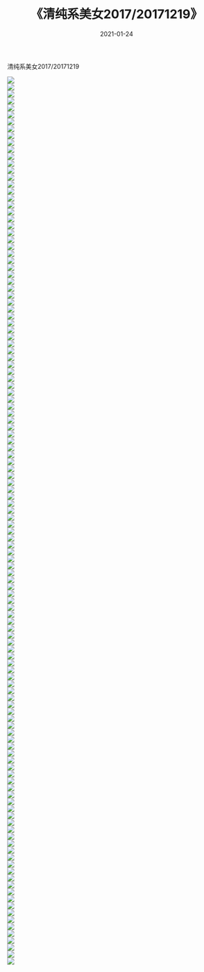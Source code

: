 ﻿---
layout: post
title:  《清纯系美女2017/20171219》
date:   2021-01-24
img: http://pic.660000.xyz/1:/清纯系美女/2017/20171219/000.jpg
categories: [美女, 清纯, 唯美]
---

清纯系美女2017/20171219

 ![](http://pic.660000.xyz/1:/清纯系美女/2017/20171219/001.jpg) <br>![](http://pic.660000.xyz/1:/清纯系美女/2017/20171219/002.jpg) <br>![](http://pic.660000.xyz/1:/清纯系美女/2017/20171219/003.jpg) <br>![](http://pic.660000.xyz/1:/清纯系美女/2017/20171219/004.jpg) <br>![](http://pic.660000.xyz/1:/清纯系美女/2017/20171219/005.jpg) <br>![](http://pic.660000.xyz/1:/清纯系美女/2017/20171219/006.jpg) <br>![](http://pic.660000.xyz/1:/清纯系美女/2017/20171219/007.jpg) <br>![](http://pic.660000.xyz/1:/清纯系美女/2017/20171219/008.jpg) <br>![](http://pic.660000.xyz/1:/清纯系美女/2017/20171219/009.jpg) <br>![](http://pic.660000.xyz/1:/清纯系美女/2017/20171219/010.jpg) <br>![](http://pic.660000.xyz/1:/清纯系美女/2017/20171219/011.jpg) <br>![](http://pic.660000.xyz/1:/清纯系美女/2017/20171219/012.jpg) <br>![](http://pic.660000.xyz/1:/清纯系美女/2017/20171219/013.jpg) <br>![](http://pic.660000.xyz/1:/清纯系美女/2017/20171219/014.jpg) <br>![](http://pic.660000.xyz/1:/清纯系美女/2017/20171219/015.jpg) <br>![](http://pic.660000.xyz/1:/清纯系美女/2017/20171219/016.jpg) <br>![](http://pic.660000.xyz/1:/清纯系美女/2017/20171219/017.jpg) <br>![](http://pic.660000.xyz/1:/清纯系美女/2017/20171219/018.jpg) <br>![](http://pic.660000.xyz/1:/清纯系美女/2017/20171219/019.jpg) <br>![](http://pic.660000.xyz/1:/清纯系美女/2017/20171219/020.jpg) <br>![](http://pic.660000.xyz/1:/清纯系美女/2017/20171219/021.jpg) <br>![](http://pic.660000.xyz/1:/清纯系美女/2017/20171219/022.jpg) <br>![](http://pic.660000.xyz/1:/清纯系美女/2017/20171219/023.jpg) <br>![](http://pic.660000.xyz/1:/清纯系美女/2017/20171219/024.jpg) <br>![](http://pic.660000.xyz/1:/清纯系美女/2017/20171219/025.jpg) <br>![](http://pic.660000.xyz/1:/清纯系美女/2017/20171219/026.jpg) <br>![](http://pic.660000.xyz/1:/清纯系美女/2017/20171219/027.jpg) <br>![](http://pic.660000.xyz/1:/清纯系美女/2017/20171219/028.jpg) <br>![](http://pic.660000.xyz/1:/清纯系美女/2017/20171219/029.jpg) <br>![](http://pic.660000.xyz/1:/清纯系美女/2017/20171219/030.jpg) <br>![](http://pic.660000.xyz/1:/清纯系美女/2017/20171219/031.jpg) <br>![](http://pic.660000.xyz/1:/清纯系美女/2017/20171219/032.jpg) <br>![](http://pic.660000.xyz/1:/清纯系美女/2017/20171219/033.jpg) <br>![](http://pic.660000.xyz/1:/清纯系美女/2017/20171219/034.jpg) <br>![](http://pic.660000.xyz/1:/清纯系美女/2017/20171219/035.jpg) <br>![](http://pic.660000.xyz/1:/清纯系美女/2017/20171219/036.jpg) <br>![](http://pic.660000.xyz/1:/清纯系美女/2017/20171219/037.jpg) <br>![](http://pic.660000.xyz/1:/清纯系美女/2017/20171219/038.jpg) <br>![](http://pic.660000.xyz/1:/清纯系美女/2017/20171219/039.jpg) <br>![](http://pic.660000.xyz/1:/清纯系美女/2017/20171219/040.jpg) <br>![](http://pic.660000.xyz/1:/清纯系美女/2017/20171219/041.jpg) <br>![](http://pic.660000.xyz/1:/清纯系美女/2017/20171219/042.jpg) <br>![](http://pic.660000.xyz/1:/清纯系美女/2017/20171219/043.jpg) <br>![](http://pic.660000.xyz/1:/清纯系美女/2017/20171219/044.jpg) <br>![](http://pic.660000.xyz/1:/清纯系美女/2017/20171219/045.jpg) <br>![](http://pic.660000.xyz/1:/清纯系美女/2017/20171219/046.jpg) <br>![](http://pic.660000.xyz/1:/清纯系美女/2017/20171219/047.jpg) <br>![](http://pic.660000.xyz/1:/清纯系美女/2017/20171219/048.jpg) <br>![](http://pic.660000.xyz/1:/清纯系美女/2017/20171219/049.jpg) <br>![](http://pic.660000.xyz/1:/清纯系美女/2017/20171219/050.jpg) <br>![](http://pic.660000.xyz/1:/清纯系美女/2017/20171219/051.jpg) <br>![](http://pic.660000.xyz/1:/清纯系美女/2017/20171219/052.jpg) <br>![](http://pic.660000.xyz/1:/清纯系美女/2017/20171219/053.jpg) <br>![](http://pic.660000.xyz/1:/清纯系美女/2017/20171219/054.jpg) <br>![](http://pic.660000.xyz/1:/清纯系美女/2017/20171219/055.jpg) <br>![](http://pic.660000.xyz/1:/清纯系美女/2017/20171219/056.jpg) <br>![](http://pic.660000.xyz/1:/清纯系美女/2017/20171219/057.jpg) <br>![](http://pic.660000.xyz/1:/清纯系美女/2017/20171219/058.jpg) <br>![](http://pic.660000.xyz/1:/清纯系美女/2017/20171219/059.jpg) <br>![](http://pic.660000.xyz/1:/清纯系美女/2017/20171219/060.jpg) <br>![](http://pic.660000.xyz/1:/清纯系美女/2017/20171219/061.jpg) <br>![](http://pic.660000.xyz/1:/清纯系美女/2017/20171219/062.jpg) <br>![](http://pic.660000.xyz/1:/清纯系美女/2017/20171219/063.jpg) <br>![](http://pic.660000.xyz/1:/清纯系美女/2017/20171219/064.jpg) <br>![](http://pic.660000.xyz/1:/清纯系美女/2017/20171219/065.jpg) <br>![](http://pic.660000.xyz/1:/清纯系美女/2017/20171219/066.jpg) <br>![](http://pic.660000.xyz/1:/清纯系美女/2017/20171219/067.jpg) <br>![](http://pic.660000.xyz/1:/清纯系美女/2017/20171219/068.jpg) <br>![](http://pic.660000.xyz/1:/清纯系美女/2017/20171219/069.jpg) <br>![](http://pic.660000.xyz/1:/清纯系美女/2017/20171219/070.jpg) <br>![](http://pic.660000.xyz/1:/清纯系美女/2017/20171219/071.jpg) <br>![](http://pic.660000.xyz/1:/清纯系美女/2017/20171219/072.jpg) <br>![](http://pic.660000.xyz/1:/清纯系美女/2017/20171219/073.jpg) <br>![](http://pic.660000.xyz/1:/清纯系美女/2017/20171219/074.jpg) <br>![](http://pic.660000.xyz/1:/清纯系美女/2017/20171219/075.jpg) <br>![](http://pic.660000.xyz/1:/清纯系美女/2017/20171219/076.jpg) <br>![](http://pic.660000.xyz/1:/清纯系美女/2017/20171219/077.jpg) <br>![](http://pic.660000.xyz/1:/清纯系美女/2017/20171219/078.jpg) <br>![](http://pic.660000.xyz/1:/清纯系美女/2017/20171219/079.jpg) <br>![](http://pic.660000.xyz/1:/清纯系美女/2017/20171219/080.jpg) <br>![](http://pic.660000.xyz/1:/清纯系美女/2017/20171219/081.jpg) <br>![](http://pic.660000.xyz/1:/清纯系美女/2017/20171219/082.jpg) <br>![](http://pic.660000.xyz/1:/清纯系美女/2017/20171219/083.jpg) <br>![](http://pic.660000.xyz/1:/清纯系美女/2017/20171219/084.jpg) <br>![](http://pic.660000.xyz/1:/清纯系美女/2017/20171219/085.jpg) <br>![](http://pic.660000.xyz/1:/清纯系美女/2017/20171219/086.jpg) <br>![](http://pic.660000.xyz/1:/清纯系美女/2017/20171219/087.jpg) <br>![](http://pic.660000.xyz/1:/清纯系美女/2017/20171219/088.jpg) <br>![](http://pic.660000.xyz/1:/清纯系美女/2017/20171219/089.jpg) <br>![](http://pic.660000.xyz/1:/清纯系美女/2017/20171219/090.jpg) <br>![](http://pic.660000.xyz/1:/清纯系美女/2017/20171219/091.jpg) <br>![](http://pic.660000.xyz/1:/清纯系美女/2017/20171219/092.jpg) <br>![](http://pic.660000.xyz/1:/清纯系美女/2017/20171219/093.jpg) <br>![](http://pic.660000.xyz/1:/清纯系美女/2017/20171219/094.jpg) <br>![](http://pic.660000.xyz/1:/清纯系美女/2017/20171219/095.jpg) <br>![](http://pic.660000.xyz/1:/清纯系美女/2017/20171219/096.jpg) <br>![](http://pic.660000.xyz/1:/清纯系美女/2017/20171219/097.jpg) <br>![](http://pic.660000.xyz/1:/清纯系美女/2017/20171219/098.jpg) <br>![](http://pic.660000.xyz/1:/清纯系美女/2017/20171219/099.jpg) <br>![](http://pic.660000.xyz/1:/清纯系美女/2017/20171219/100.jpg) <br>![](http://pic.660000.xyz/1:/清纯系美女/2017/20171219/101.jpg) <br>![](http://pic.660000.xyz/1:/清纯系美女/2017/20171219/102.jpg) <br>![](http://pic.660000.xyz/1:/清纯系美女/2017/20171219/103.jpg) <br>![](http://pic.660000.xyz/1:/清纯系美女/2017/20171219/104.jpg) <br>![](http://pic.660000.xyz/1:/清纯系美女/2017/20171219/105.jpg) <br>![](http://pic.660000.xyz/1:/清纯系美女/2017/20171219/106.jpg) <br>![](http://pic.660000.xyz/1:/清纯系美女/2017/20171219/107.jpg) <br>![](http://pic.660000.xyz/1:/清纯系美女/2017/20171219/108.jpg) <br>![](http://pic.660000.xyz/1:/清纯系美女/2017/20171219/109.jpg) <br>![](http://pic.660000.xyz/1:/清纯系美女/2017/20171219/110.jpg) <br>![](http://pic.660000.xyz/1:/清纯系美女/2017/20171219/111.jpg) <br>![](http://pic.660000.xyz/1:/清纯系美女/2017/20171219/112.jpg) <br>![](http://pic.660000.xyz/1:/清纯系美女/2017/20171219/113.jpg) <br>![](http://pic.660000.xyz/1:/清纯系美女/2017/20171219/114.jpg) <br>![](http://pic.660000.xyz/1:/清纯系美女/2017/20171219/115.jpg) <br>![](http://pic.660000.xyz/1:/清纯系美女/2017/20171219/116.jpg) <br>![](http://pic.660000.xyz/1:/清纯系美女/2017/20171219/117.jpg) <br>![](http://pic.660000.xyz/1:/清纯系美女/2017/20171219/118.jpg) <br>![](http://pic.660000.xyz/1:/清纯系美女/2017/20171219/119.jpg) <br>![](http://pic.660000.xyz/1:/清纯系美女/2017/20171219/120.jpg) <br>![](http://pic.660000.xyz/1:/清纯系美女/2017/20171219/121.jpg) <br>![](http://pic.660000.xyz/1:/清纯系美女/2017/20171219/122.jpg) <br>![](http://pic.660000.xyz/1:/清纯系美女/2017/20171219/123.jpg) <br>![](http://pic.660000.xyz/1:/清纯系美女/2017/20171219/124.jpg) <br>![](http://pic.660000.xyz/1:/清纯系美女/2017/20171219/125.jpg) <br>![](http://pic.660000.xyz/1:/清纯系美女/2017/20171219/126.jpg) <br>![](http://pic.660000.xyz/1:/清纯系美女/2017/20171219/127.jpg) <br>![](http://pic.660000.xyz/1:/清纯系美女/2017/20171219/128.jpg) <br>